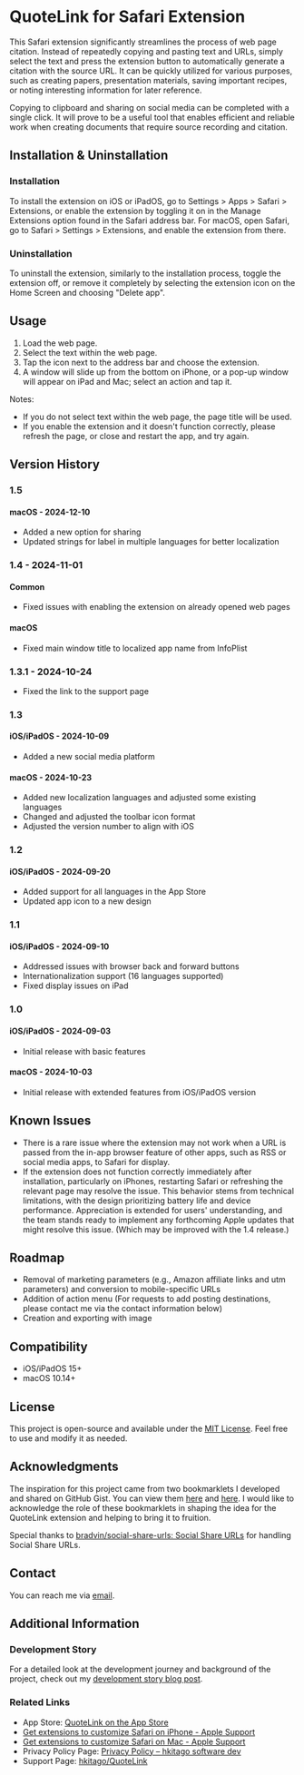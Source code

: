# QuoteLink for Safari Extension

This Safari extension significantly streamlines the process of web page citation. Instead of repeatedly copying and pasting text and URLs, simply select the text and press the extension button to automatically generate a citation with the source URL. It can be quickly utilized for various purposes, such as creating papers, presentation materials, saving important recipes, or noting interesting information for later reference.

Copying to clipboard and sharing on social media can be completed with a single click. It will prove to be a useful tool that enables efficient and reliable work when creating documents that require source recording and citation.

## Installation & Uninstallation

### Installation

To install the extension on iOS or iPadOS, go to Settings > Apps > Safari > Extensions, or enable the extension by toggling it on in the Manage Extensions option found in the Safari address bar.
For macOS, open Safari, go to Safari > Settings > Extensions, and enable the extension from there.

### Uninstallation

To uninstall the extension, similarly to the installation process, toggle the extension off, or remove it completely by selecting the extension icon on the Home Screen and choosing "Delete app".

## Usage

1. Load the web page.
2. Select the text within the web page.
3. Tap the icon next to the address bar and choose the extension.
4. A window will slide up from the bottom on iPhone, or a pop-up window will appear on iPad and Mac; select an action and tap it.

Notes:

- If you do not select text within the web page, the page title will be used.
- If you enable the extension and it doesn't function correctly, please refresh the page, or close and restart the app, and try again.

## Version History

### 1.5

#### **macOS** - 2024-12-10

- Added a new option for sharing
- Updated strings for label in multiple languages for better localization

### 1.4 - 2024-11-01

#### **Common**

- Fixed issues with enabling the extension on already opened web pages

#### **macOS**

- Fixed main window title to localized app name from InfoPlist

### 1.3.1 - 2024-10-24

- Fixed the link to the support page

### 1.3

#### **iOS/iPadOS** - 2024-10-09

- Added a new social media platform

#### **macOS** - 2024-10-23

- Added new localization languages and adjusted some existing languages
- Changed and adjusted the toolbar icon format
- Adjusted the version number to align with iOS

### 1.2

#### **iOS/iPadOS** - 2024-09-20

- Added support for all languages in the App Store
- Updated app icon to a new design

### 1.1

#### **iOS/iPadOS** - 2024-09-10

- Addressed issues with browser back and forward buttons
- Internationalization support (16 languages supported)
- Fixed display issues on iPad

### 1.0

#### **iOS/iPadOS** - 2024-09-03

- Initial release with basic features

#### **macOS** - 2024-10-03

- Initial release with extended features from iOS/iPadOS version

## Known Issues

- There is a rare issue where the extension may not work when a URL is passed from the in-app browser feature of other apps, such as RSS or social media apps, to Safari for display.
- If the extension does not function correctly immediately after installation, particularly on iPhones, restarting Safari or refreshing the relevant page may resolve the issue. This behavior stems from technical limitations, with the design prioritizing battery life and device performance. Appreciation is extended for users' understanding, and the team stands ready to implement any forthcoming Apple updates that might resolve this issue. (Which may be improved with the 1.4 release.)

## Roadmap

- Removal of marketing parameters (e.g., Amazon affiliate links and utm parameters) and conversion to mobile-specific URLs
- Addition of action menu (For requests to add posting destinations, please contact me via the contact information below)
- Creation and exporting with image

## Compatibility

- iOS/iPadOS 15+
- macOS 10.14+

## License

This project is open-source and available under the [MIT License](LICENSE). Feel free to use and modify it as needed.

## Acknowledgments

The inspiration for this project came from two bookmarklets I developed and shared on GitHub Gist. You can view them [here](https://gist.github.com/hkitago/67ed3a91c7941ab9a2c6b657bac692cb) and [here](https://gist.github.com/hkitago/1009207b098773cf0a29b76636eb03c5). I would like to acknowledge the role of these bookmarklets in shaping the idea for the QuoteLink extension and helping to bring it to fruition.

Special thanks to [bradvin/social-share-urls: Social Share URLs](https://github.com/bradvin/social-share-urls) for handling Social Share URLs.

## Contact

You can reach me via [email](mailto:hkitago@icloud.com?subject=Support%20for%20QuoteLink).

## Additional Information

### Development Story

For a detailed look at the development journey and background of the project, check out my [development story blog post](https://hkitago.com/2024/09/exploring-the-extension-the-quotelink-safari-dev-journey/).

### Related Links
- App Store: [QuoteLink on the App Store](https://apps.apple.com/app/quotelink-for-safari/id6670304147)
- [Get extensions to customize Safari on iPhone - Apple Support](https://support.apple.com/guide/iphone/iphab0432bf6/18.0/ios/18.0)
- [Get extensions to customize Safari on Mac - Apple Support](https://support.apple.com/guide/safari/get-extensions-sfri32508/mac)
- Privacy Policy Page: [Privacy Policy – hkitago software dev](https://hkitago.com/wpautoterms/privacy-policy/)
- Support Page: [hkitago/QuoteLink](https://github.com/hkitago/QuoteLink/)
